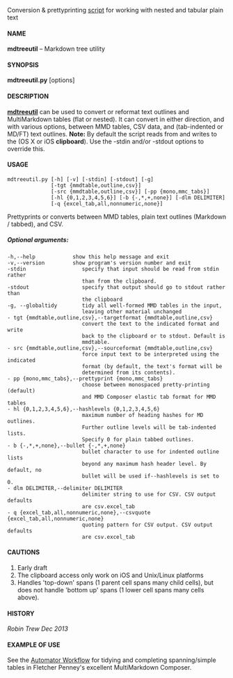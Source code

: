 Conversion & prettyprinting [script](https://github.com/RobTrew/tree-tools/blob/master/Plain%20text%20outlines%20and%20tables/mdtreeutil.py) for working with nested and tabular plain text

#### NAME

**mdtreeutil** – Markdown tree utility

#### SYNOPSIS

**mdtreeutil.py** [options]

#### DESCRIPTION

**[mdtreeutil](https://github.com/RobTrew/tree-tools/blob/master/Plain%20text%20outlines%20and%20tables/mdtreeutil.py)** can be used to convert or reformat text outlines and MultiMarkdown tables (flat or nested). It can convert in either direction, and with various options, between MMD tables, CSV data, and (tab-indented or MD/FT) text outlines. 
**Note:** By default the script reads from and writes to the (OS X or iOS **clipboard**). Use the -stdin and/or -stdout options to override this.


#### USAGE 
    mdtreeutil.py [-h] [-v] [-stdin] [-stdout] [-g]
                  [-tgt {mmdtable,outline,csv}]
                  [-src {mmdtable,outline,csv}] [-pp {mono,mmc_tabs}]
                  [-hl {0,1,2,3,4,5,6}] [-b {-,*,+,none}] [-dlm DELIMITER]
                  [-q {excel_tab,all,nonnumeric,none}]

Prettyprints or converts between MMD tables, plain text outlines (Markdown /
tabbed), and CSV.

##### Optional arguments:
    -h,--help            show this help message and exit
    -v,--version         show program's version number and exit
    -stdin                  specify that input should be read from stdin rather
                            than from the clipboard.
    -stdout                 specify that output should go to stdout rather than
                            the clipboard
    -g, --globaltidy        tidy all well-formed MMD tables in the input,
                            leaving other material unchanged
    - tgt {mmdtable,outline,csv},--targetformat {mmdtable,outline,csv}
                            convert the text to the indicated format and write
                            back to the clipboard or to stdout. Default is
                            mmdtable.
    - src {mmdtable,outline,csv},--sourceformat {mmdtable,outline,csv}
                            force input text to be interpreted using the indicated
                            format (by default, the text's format will be
                            determined from its contents).
    - pp {mono,mmc_tabs},--prettyprint {mono,mmc_tabs}
                            choose between monospaced pretty-printing (default)
                            and MMD Composer elastic tab format for MMD tables
    - hl {0,1,2,3,4,5,6},--hashlevels {0,1,2,3,4,5,6}
                            maximum number of heading hashes for MD outlines.
                            Further outline levels will be tab-indented lists.
                            Specify 0 for plain tabbed outlines.
    - b {-,*,+,none},--bullet {-,*,+,none}
                            bullet character to use for indented outline lists
                            beyond any maximum hash header level. By default, no
                            bullet will be used if--hashlevels is set to 0.
    - dlm DELIMITER,--delimiter DELIMITER
                            delimiter string to use for CSV. CSV output defaults
                            are csv.excel_tab
    - q {excel_tab,all,nonnumeric,none},--csvquote {excel_tab,all,nonnumeric,none}
                            quoting pattern for CSV output. CSV output defaults
                            are csv.excel_tab

#### CAUTIONS

1. Early draft
2. The clipboard access only work on iOS and Unix/Linux platforms
3. Handles 'top-down' spans (1 parent cell spans many child cells), but does not handle 'bottom up' spans (1 lower cell spans many cells above).

#### HISTORY

*Robin Trew Dec 2013*

#### EXAMPLE OF USE ####

See the [Automator Workflow](https://github.com/RobTrew/tree-tools/blob/master/Plain%20text%20outlines%20and%20tables/TableTool%20workflow.md) for tidying and completing spanning/simple tables in Fletcher Penney's excellent MultiMarkdown Composer.
